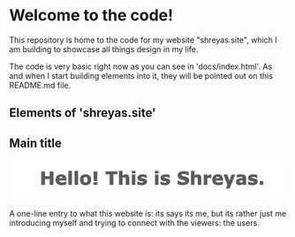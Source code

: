 # Welcome to the code!

This repository is home to the code for my website "shreyas.site", which I am building to showcase all things design in my life. 

The code is very basic right now as you can see in 'docs/index.html'. As and when I start building elements into it, they will be pointed out on this README.md file.

Elements of 'shreyas.site'
--------------------------

## Main title

![Title](/images/main-title.png?raw=true "Introductory Title For The Page") 

A one-line entry to what this website is: its says its me, but its rather just me introducing myself and trying to connect with the viewers: the users.
